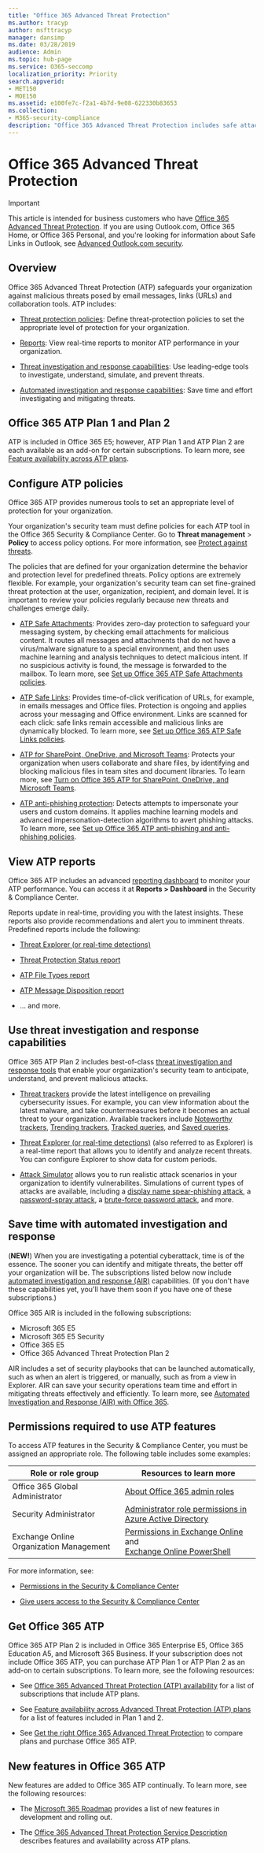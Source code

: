 ```yaml
---
title: "Office 365 Advanced Threat Protection"
ms.author: tracyp
author: msfttracyp
manager: dansimp
ms.date: 03/28/2019
audience: Admin
ms.topic: hub-page
ms.service: O365-seccomp
localization_priority: Priority
search.appverid:
- MET150
- MOE150
ms.assetid: e100fe7c-f2a1-4b7d-9e08-622330b83653
ms.collection:
- M365-security-compliance
description: "Office 365 Advanced Threat Protection includes safe attachments, safe links, advanced anti-phishing tools, reporting tools and threat intelligence capabilities."
---
```

# Office 365 Advanced Threat Protection

> [!IMPORTANT]
> This article is intended for business customers who have [Office 365 Advanced Threat Protection](https://docs.microsoft.com/office365/servicedescriptions/office-365-advanced-threat-protection-service-description). If you are using Outlook.com, Office 365 Home, or Office 365 Personal, and you're looking for information about Safe Links in Outlook, see [Advanced Outlook.com security](https://support.office.com/article/advanced-outlook-com-security-for-office-365-subscribers-882d2243-eab9-4545-a58a-b36fee4a46e2).

## Overview

Office 365 Advanced Threat Protection (ATP) safeguards your organization against malicious threats posed by email messages, links (URLs) and collaboration tools. ATP includes:

- [Threat protection policies](#configure-atp-policies): Define threat-protection policies to set the appropriate level of protection for your organization. 

- [Reports](#view-atp-reports): View real-time reports to monitor ATP performance in your organization. 

- [Threat investigation and response capabilities](#use-threat-investigation-and-response-capabilities): Use leading-edge tools to investigate, understand, simulate, and prevent threats. 

- [Automated investigation and response capabilities](#save-time-with-automated-investigation-and-response): Save time and effort investigating and mitigating threats.

## Office 365 ATP Plan 1 and Plan 2

ATP is included in Office 365 E5; however, ATP Plan 1 and ATP Plan 2 are each available as an add-on for certain subscriptions. To learn more, see [Feature availability across ATP plans](https://docs.microsoft.com/en-us/office365/servicedescriptions/office-365-advanced-threat-protection-service-description#feature-availability-across-advanced-threat-protection-atp-plans).

## Configure ATP policies

Office 365 ATP provides numerous tools to set an appropriate level of protection for your organization. 

Your organization's security team must define policies for each ATP tool in the Office 365 Security & Compliance Center. Go to **Threat management** > **Policy** to access policy options. For more information, see [Protect against threats](protect-against-threats.md).

The policies that are defined for your organization determine the behavior and protection level for predefined threats. Policy options are extremely flexible. For example, your organization's security team can set fine-grained threat protection at the user, organization, recipient, and domain level. It is important to review your policies regularly because new threats and challenges emerge daily.  

- [ATP Safe Attachments](atp-safe-attachments.md): Provides zero-day protection to safeguard your messaging system, by checking email attachments for malicious content. It routes all messages and attachments that do not have a virus/malware signature to a special environment, and then uses machine learning and analysis techniques to detect malicious intent. If no suspicious activity is found, the message is forwarded to the mailbox. To learn more, see [Set up Office 365 ATP Safe Attachments policies](set-up-atp-safe-attachments-policies.md).

- [ATP Safe Links](atp-safe-links.md): Provides time-of-click verification of URLs, for example, in emails messages and Office files. Protection is ongoing and applies across your messaging and Office environment. Links are scanned for each click: safe links remain accessible and malicious links are dynamically blocked. To learn more, see [Set up Office 365 ATP Safe Links policies](https://docs.microsoft.com/en-us/office365/securitycompliance/set-up-atp-safe-links-policies). 

- [ATP for SharePoint, OneDrive, and Microsoft Teams](atp-for-spo-odb-and-teams.md): Protects your organization when users collaborate and share files, by identifying and blocking malicious files in team sites and document libraries. To learn more, see [Turn on Office 365 ATP for SharePoint, OneDrive, and Microsoft Teams](turn-on-atp-for-spo-odb-and-teams.md). 

- [ATP anti-phishing protection](atp-anti-phishing.md): Detects attempts to impersonate your users and custom domains. It applies machine learning models and advanced impersonation-detection algorithms to avert phishing attacks. To learn more, see [Set up Office 365 ATP anti-phishing and anti-phishing policies](set-up-anti-phishing-policies.md).

## View ATP reports

Office 365 ATP includes an advanced [reporting dashboard](view-reports-for-atp.md) to monitor your ATP performance. You can access it at **Reports > Dashboard** in the Security & Compliance Center. 

Reports update in real-time, providing you with the latest insights. These reports also provide recommendations and alert you to imminent threats. Predefined reports include the following: 

- [Threat Explorer (or real-time detections)](threat-explorer.md)

- [Threat Protection Status report](view-reports-for-atp.md#threat-protection-status-report)

- [ATP File Types report](view-reports-for-atp.md#atp-file-types-report)

- [ATP Message Disposition report](view-reports-for-atp.md#atp-message-disposition-report)

- ... and more. 

## Use threat investigation and response capabilities

Office 365 ATP Plan 2 includes best-of-class [threat investigation and response tools](office-365-ti.md) that enable your organization's security team to anticipate, understand, and prevent malicious attacks. 

- [Threat trackers](threat-trackers.md) provide the latest intelligence on prevailing cybersecurity issues. For example, you can view information about the latest malware, and take countermeasures before it becomes an actual threat to your organization. Available trackers include [Noteworthy trackers](threat-trackers.md#noteworthy-trackers), [Trending trackers](threat-trackers.md#trending-trackers), [Tracked queries](threat-trackers.md#tracked-queries), and [Saved queries](threat-trackers.md#saved-queries).

- [Threat Explorer (or real-time detections)](threat-explorer.md) (also referred to as Explorer) is a real-time report that allows you to identify and analyze recent threats. You can configure Explorer to show data for custom periods.

- [Attack Simulator](attack-simulator.md) allows you to run realistic attack scenarios in your organization to identify vulnerabilites. Simulations of current types of attacks are available, including a [display name spear-phishing attack](attack-simulator.md#display-name-spear-phishing-attack), a [password-spray attack](attack-simulator.md#password-spray-attack), a [brute-force password attack](attack-simulator.md#brute-force-password-attack), and more.
    
## Save time with automated investigation and response

(**NEW!**) When you are investigating a potential cyberattack, time is of the essence. The sooner you can identify and mitigate threats, the better off your organization will be. The subscriptions listed below now include [automated investigation and response (AIR)](automated-investigation-response-office.md) capabilities. (If you don't have these capabilities yet, you'll have them soon if you have one of these subscriptions.)

Office 365 AIR is included in the following subscriptions:

- Microsoft 365 E5
- Microsoft 365 E5 Security
- Office 365 E5
- Office 365 Advanced Threat Protection Plan 2

AIR includes a set of security playbooks that can be launched automatically, such as when an alert is triggered, or manually, such as from a view in Explorer. AIR can save your security operations team time and effort in mitigating threats effectively and efficiently. To learn more, see [Automated Investigation and Response (AIR) with Office 365](automated-investigation-response-office.md).

## Permissions required to use ATP features

To access ATP features in the Security & Compliance Center, you must be assigned an appropriate role. The following table includes some examples:

|Role or role group  |Resources to learn more  |
|---------|---------|
|Office 365 Global Administrator |[About Office 365 admin roles](https://docs.microsoft.com/office365/admin/add-users/about-admin-roles)|
|Security Administrator |[Administrator role permissions in Azure Active Directory](https://docs.microsoft.com/en-us/azure/active-directory/users-groups-roles/directory-assign-admin-roles)|
|Exchange Online Organization Management |[Permissions in Exchange Online](https://docs.microsoft.com/en-us/exchange/permissions-exo/permissions-exo) <br>and<br> [Exchange Online PowerShell](https://docs.microsoft.com/powershell/exchange/exchange-online/exchange-online-powershell?view=exchange-ps)|

For more information, see:

- [Permissions in the Security & Compliance Center](permissions-in-the-security-and-compliance-center.md) 

- [Give users access to the Security & Compliance Center](grant-access-to-the-security-and-compliance-center.md)

## Get Office 365 ATP

Office 365 ATP Plan 2 is included in Office 365 Enterprise E5, Office 365 Education A5, and Microsoft 365 Business. If your subscription does not include Office 365 ATP, you can purchase ATP Plan 1 or ATP Plan 2 as an add-on to certain subscriptions. To learn more, see the following resources:

- See [Office 365 Advanced Threat Protection (ATP) availability](https://docs.microsoft.com/office365/servicedescriptions/office-365-advanced-threat-protection-service-description#office-365-advanced-threat-protection-atp-availability) for a list of subscriptions that include ATP plans.

- See [Feature availability across Advanced Threat Protection (ATP) plans](https://docs.microsoft.com/office365/servicedescriptions/office-365-advanced-threat-protection-service-description#feature-availability-across-advanced-threat-protection-atp-plans) for a list of features included in Plan 1 and 2.

- See [Get the right Office 365 Advanced Threat Protection](https://products.office.com/exchange/advance-threat-protection#pmg-allup-content) to compare plans and purchase Office 365 ATP.

## New features in Office 365 ATP

New features are added to Office 365 ATP continually. To learn more, see the following resources:

- The [Microsoft 365 Roadmap](https://www.microsoft.com/microsoft-365/roadmap?filters=&searchterms=advanced%2Cthreat%2Cprotection) provides a list of new features in development and rolling out.

- The [Office 365 Advanced Threat Protection Service Description](https://docs.microsoft.com/en-us/office365/servicedescriptions/office-365-advanced-threat-protection-service-description#whats-new-in-office-365-advanced-threat-protection-atp) describes features and availability across ATP plans.
